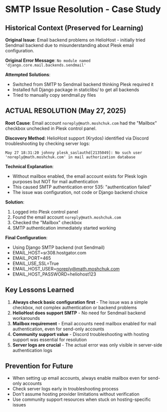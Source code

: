 # SMTP Issue Resolution - Case Study

## Historical Context (Preserved for Learning)

**Original Issue**: Email backend problems on HelioHost - initially tried Sendmail backend due to misunderstanding about Plesk email configuration.

**Original Error Message**: `No module named 'django.core.mail.backends.sendmail'`

**Attempted Solutions**: 
- Switched from SMTP to Sendmail backend thinking Plesk required it
- Installed full Django package in staticlibs/ to get all backends
- Tried to manually copy sendmail.py files

## ACTUAL RESOLUTION (May 27, 2025)

**Root Cause**: Email account `noreply@math.moshchuk.com` had the "Mailbox" checkbox unchecked in Plesk control panel.

**Discovery Method**: HelioHost support (Krydos) identified via Discord troubleshooting by checking server logs:
```
May 27 18:31:20 johnny plesk_saslauthd[2135049]: No such user 'noreply@math.moshchuk.com' in mail authorization database
```

**Technical Explanation**: 
- Without mailbox enabled, the email account exists for Plesk login purposes but NOT for mail authentication
- This caused SMTP authentication error 535: "authentication failed"
- The issue was configuration, not code or Django backend choice

**Solution**: 
1. Logged into Plesk control panel
2. Found the email account `noreply@math.moshchuk.com`
3. Checked the "Mailbox" checkbox  
4. SMTP authentication immediately started working

**Final Configuration**:
- Using Django SMTP backend (not Sendmail)
- EMAIL_HOST=sr308.hostgator.com
- EMAIL_PORT=465 
- EMAIL_USE_SSL=True
- EMAIL_HOST_USER=noreply@math.moshchuk.com
- EMAIL_HOST_PASSWORD=heliohost123

## Key Lessons Learned

1. **Always check basic configuration first** - The issue was a simple checkbox, not complex authentication or backend problems
2. **HelioHost does support SMTP** - No need for Sendmail backend workarounds
3. **Mailbox requirement** - Email accounts need mailbox enabled for mail authentication, even for send-only accounts
4. **Community support value** - Discord troubleshooting with hosting support was essential for resolution
5. **Server logs are crucial** - The actual error was only visible in server-side authentication logs

## Prevention for Future

- When setting up email accounts, always enable mailbox even for send-only accounts
- Check server logs early in troubleshooting process
- Don't assume hosting provider limitations without verification
- Use community support resources when stuck on hosting-specific issues
